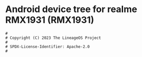 # Android device tree for realme RMX1931 (RMX1931)

```
#
# Copyright (C) 2023 The LineageOS Project
#
# SPDX-License-Identifier: Apache-2.0
#
```
